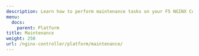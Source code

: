 ```yaml
---
description: Learn how to perform maintenance tasks on your F5 NGINX Controller.
menu:
  docs:
    parent: Platform
title: Maintenance
weight: 250
url: /nginx-controller/platform/maintenance/
---
```


